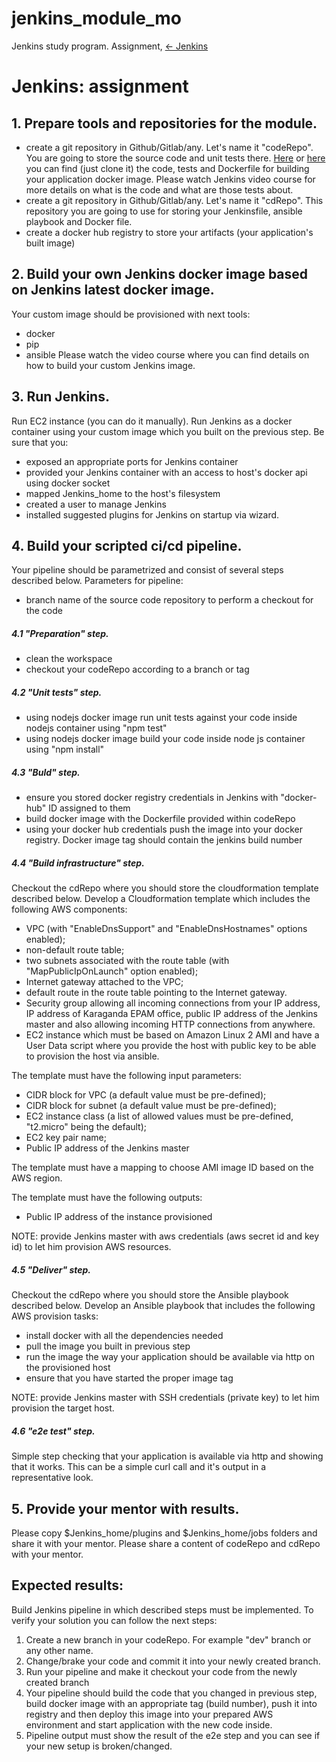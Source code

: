 # jenkins_module_mo
Jenkins study program. Assignment,
[&larr; Jenkins ](README.md)


# Jenkins: assignment
## 1. Prepare tools and repositories for the module. 
- create a git repository in Github/Gitlab/any. Let's name it "codeRepo". You are going to store the source code and unit tests there. [Here](https://github.com/wardviaene/docker-demo) or [here](codeRepo/README.md)  you can find (just clone it) the code, tests and Dockerfile for building your application docker image. Please watch Jenkins video course for more details on what is the code and what are those tests about.   
- create a git repository in Github/Gitlab/any. Let's name it "cdRepo". This repository you are going to use for storing your Jenkinsfile, ansible playbook and Docker file.
- create a docker hub registry to store your artifacts (your application's built image)


## 2. Build your own Jenkins docker image based on Jenkins latest docker image.
Your custom image should be provisioned with next tools:
- docker
- pip
- ansible
Please watch the video course where you can find details on how to build your custom Jenkins image.


## 3. Run Jenkins.
Run EC2 instance (you can do it manually). Run Jenkins as a docker container using your custom image which you built on the previous step.
Be sure that you:
- exposed an appropriate ports for Jenkins container
- provided your Jenkins container with an access to host's docker api using docker socket
- mapped Jenkins_home to the host's filesystem 
- created a user to manage Jenkins
- installed suggested plugins for Jenkins on startup via wizard.


## 4. Build your scripted ci/cd pipeline. 
Your pipeline should be parametrized and consist of several steps described below.
Parameters for pipeline:
- branch name of the source code repository to perform a checkout for the code 

##### 4.1 "Preparation" step.
- clean the workspace
- checkout your codeRepo according to a branch or tag

##### 4.2 "Unit tests" step.
- using nodejs docker image run unit tests against your code inside nodejs container using "npm test"
- using nodejs docker image build your code inside node js container using "npm install"

##### 4.3 "Buld"  step.
- ensure you stored docker registry credentials in Jenkins with "docker-hub" ID assigned to them
- build docker image with the Dockerfile provided within codeRepo
- using your docker hub credentials push the image into your docker registry. Docker image tag should contain the jenkins build number 

##### 4.4 "Build infrastructure" step.
Checkout the cdRepo where you should store the cloudformation template described below.
Develop a Cloudformation template which includes the following AWS components:

- VPC (with "EnableDnsSupport" and "EnableDnsHostnames" options enabled);
- non-default route table;
- two subnets associated with the route table (with "MapPublicIpOnLaunch" option enabled);
- Internet gateway attached to the VPC;
- default route in the route table pointing to the Internet gateway.
- Security group allowing all incoming connections from your IP address, IP address of Karaganda EPAM office, public IP address of the Jenkins master and also allowing incoming HTTP connections from anywhere.
- EC2 instance which must be based on Amazon Linux 2 AMI and have a User Data script where you provide the host with public key to be able to provision the host via ansible.



The template must have the following input parameters:

- CIDR block for VPC (a default value must be pre-defined);
- CIDR block for subnet (a default value must be pre-defined);
- EC2 instance class (a list of allowed values must be pre-defined, "t2.micro" being the default);
- EC2 key pair name;
- Public IP address of the Jenkins master

The template must have a mapping to choose AMI image ID based on the AWS region.

The template must have the following outputs:

- Public IP address of the instance provisioned

NOTE: provide Jenkins master with aws credentials (aws secret id and key id) to let him provision AWS resources. 

##### 4.5 "Deliver" step.
Checkout the cdRepo where you should store the Ansible playbook described below.
Develop an Ansible playbook that includes the following AWS provision tasks:
- install docker with all the dependencies needed
- pull the image you built in previous step
- run the image the way your application should be available via http on the provisioned host 
- ensure that you have started the proper image tag

NOTE: provide Jenkins master with SSH credentials (private key) to let him provision the target host.


##### 4.6 "e2e test" step.
Simple step checking that your application is available via http and showing that it works.
This can be a simple curl call and it's output in a representative look. 


## 5. Provide your mentor with results.
Please copy $Jenkins_home/plugins and $Jenkins_home/jobs folders and share it with your mentor.
Please share a content of codeRepo and cdRepo with your mentor.

## Expected results:
Build Jenkins pipeline in which described steps must be implemented. To verify your solution you can follow the next steps:
1. Create a new branch in your codeRepo. For example "dev" branch or any other name.
2. Change/brake your code and commit it into your newly created branch.
3. Run your pipeline and make it checkout your code from the newly created branch
4. Your pipeline should build the code that you changed in previous step, build docker image with an appropriate tag (build number), push it into registry and then deploy this image into your prepared AWS environment and start application with the new code inside.
5.   Pipeline output must show the result of the e2e step and you can see if your new setup is broken/changed.
